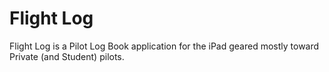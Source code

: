 Flight Log
==========

Flight Log is a Pilot Log Book application for the iPad geared mostly
toward Private (and Student) pilots.
